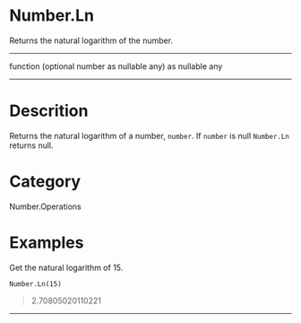 ﻿# Number.Ln
Returns the natural logarithm of the number.
***
function (optional number as nullable any) as nullable any
***
# Descrition 
Returns the natural logarithm of a number, <code>number</code>. If <code>number</code> is null <code>Number.Ln</code> returns null.
# Category 
Number.Operations
# Examples 
Get the natural logarithm of 15.
```
Number.Ln(15)
```
> 2.70805020110221
***
